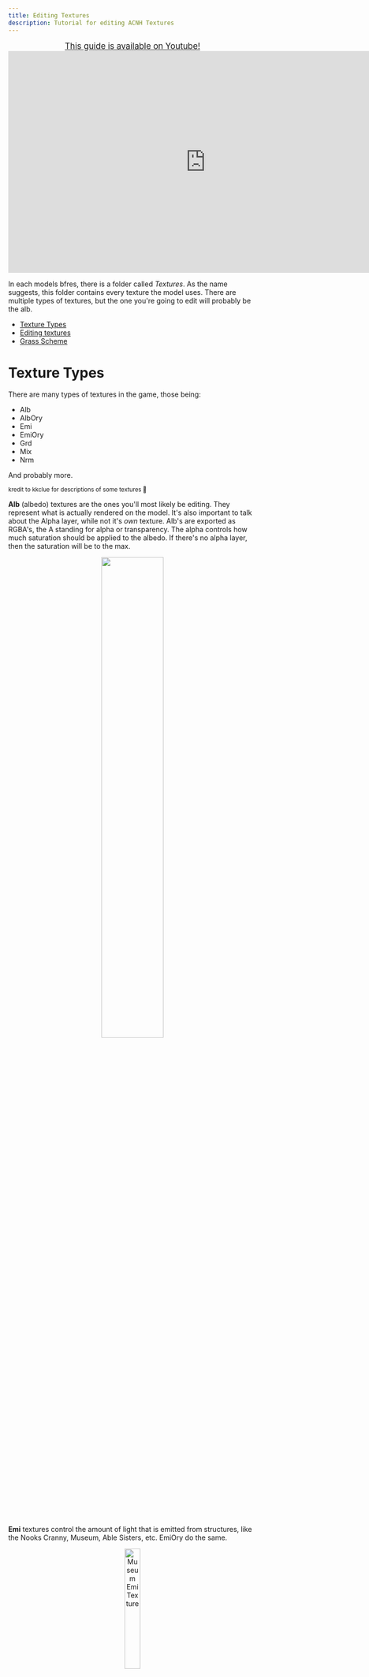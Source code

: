 ```yaml
---
title: Editing Textures
description: Tutorial for editing ACNH Textures
---
```


<p align="center">
<big><a href="https://www.youtube.com/watch?v=0RBe8-Wy_wk">This guide is available on Youtube!</a></big> <iframe id="ytplayer" type="text/html" width="800" height="450"
src="https://www.youtube.com/embed/0RBe8-Wy_wk"
frameborder="0" allowfullscreen></iframe>
</p>

In each models bfres, there is a folder called *Textures*. As the name suggests, this folder contains every texture the model uses. There are multiple types of textures, but the one you're going to edit will probably be the alb. 

- [Texture Types](#texture-types)
- [Editing textures](#editing-textures)
- [Grass Scheme](#grass-scheme)

# Texture Types

There are many types of textures in the game, those being:
- Alb
- AlbOry
- Emi
- EmiOry
- Grd
- Mix
- Nrm

And probably more.

<sub>kredit to kkclue for descriptions of some textures 💙</sub>

**Alb** (albedo) textures are the ones you'll most likely be editing. They represent what is actually rendered on the model. It's also important to talk about the Alpha layer, while not it's *own* texture. Alb's are exported as RGBA's, the A standing for alpha or transparency. The alpha controls how much saturation should be applied to the albedo. If there's no alpha layer, then the saturation will be to the max. 

<p align="center">
  <img src="../../assets/images/NH/mods/textures/mWall_Alb.png" width="50%"/>
</p>

**Emi** textures control the amount of light that is emitted from structures, like the Nooks Cranny, Museum, Able Sisters, etc. EmiOry do the same.

<p align="center">
  <img src="../../assets/images/NH/mods/textures/mLobby_Emi.png" width="25%" alt="Museum Emi Texture"/>
</p>

**Grd** [(gradient (see here)](#grd-color-scheme)

**Mix** textures control the light reflection, how shiny it is. A good example of this is Kid Cat's helmet. 

<p align="center">
  <img src="../../assets/images/NH/mods/textures/kid.png" width="50%"/>
</p>

**Nrm** textuers give depth to the model. The game can go without a normal texture, but without one the model looks very flat.

<p align="center">
  <img src="../../assets/images/NH/mods/textures/youareNOTnormal.jpg" width="50%"/>
</p>

# Editing textures

With the texture you want to replace, right click it and select Export. Change the extension to PNG, then copy it to a directory of your choosing.

<p align="center">
  <img src="../../assets/images/NH/mods/textures/ToolboxTex_Museum-export.png" alt="Exporting Texture with Switch Toolbox"/>
</p>

In whatever image editor you use, make and save your changes.

<p align="center">
  <img src="../../assets/images/NH/mods/textures/ToolboxTex_Museum-bna.png" alt="Before and After for changed texture"/>
</p>

In Switch Toolbox, right click the same texture you exported and click Replace. Go to the directory with the changed texture, and select it. Keep everything the default when importing.

Now, right click the archive with the edited texture and save it. As usual, it *must* be named the same, and be compressed with ZSTD. 

<p align="center">
  <img src="../../assets/images/NH/mods/textures/ToolboxTex_Museum-save.png" alt="Saving Archive"/>
</p>

Like any other mod, the file must go into the [layeredFs folder](../mods#loading-mods). And the edited archive must be in the same folder as in the romFs. This guide edited the `StrcMuseumA01.Nin_NX_NVN.zs` found in the Model folder, so it must be in the Model folder for the layeredFs.

<p align="center">
  <img src="../../assets/images/NH/mods/textures/ToolboxTex_Museum-game.jpg" alt="Saving Archive"/>
</p>

# Grass Scheme

All of the seasonal grass colors are stored in a texture named `mGrass_Grd`. The vertical axis represents the different seasons, starting from January 1st at the top edge.

Below is the default texture used by the game for grass mapping:

<p align="center">
  <img src="../../assets/images/NH/mods/textures/mGrass_Grd.png" alt="mGrass_Grd"/>
</p>

And this shows how the colors in the texture are mapped in-game:

<p align="center">
  <img src="../../assets/images/NH/mods/textures/mGrass_Grd_Edit.png" alt="mGrass_Grd Edited to highlight used colours"/>
</p>
<p align="center">
  <img src="../../assets/images/NH/mods/textures/Grass_colours_ingame.jpg" alt="Grass colour map shown in-game"/>
</p>

<p align="center">
<i>thanks to OpenSauce for this section</i>
</p>
